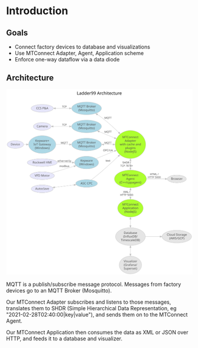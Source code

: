 # Introduction

## Goals

- Connect factory devices to database and visualizations
- Use MTConnect Adapter, Agent, Application scheme
- Enforce one-way dataflow via a data diode

## Architecture

![img](../../design/architecture.dot.svg)

MQTT is a publish/subscribe message protocol. Messages from factory devices go to an MQTT Broker (Mosquitto).

<!-- PLC4X communicates with old machines via proprietary protocols and translates them to MQTT (correct?).  -->

Our MTConnect Adapter subscribes and listens to those messages, translates them to SHDR (Simple Hierarchical Data Representation, eg "2021-02-28T02:40:00|key|value"), and sends them on to the MTConnect Agent.

<!-- via an optional one-way data diode (Java + RabbitMQ) -->

Our MTConnect Application then consumes the data as XML or JSON over HTTP, and feeds it to a database and visualizer.

<!-- For more on the data diode, see the service [here](services/diode). -->
